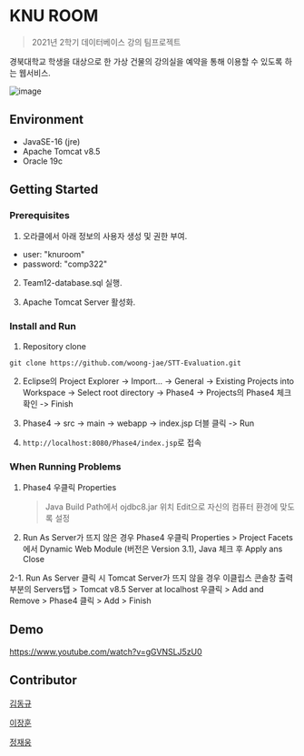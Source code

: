 # KNU ROOM

> 2021년 2학기 데이터베이스 강의 팀프로젝트

경북대학교 학생을 대상으로 한 가상 건물의 강의실을 예약을 통해 이용할 수 있도록 하는 웹서비스.

![image](https://user-images.githubusercontent.com/33220404/143905193-8a08c9c1-910f-461a-99ac-c05b95759763.png)

## Environment

- JavaSE-16 (jre)
- Apache Tomcat v8.5
- Oracle 19c

## Getting Started

### Prerequisites

1. 오라클에서 아래 정보의 사용자 생성 및 권한 부여.

- user: "knuroom"
- password: "comp322" 

2. Team12-database.sql 실행.    

3. Apache Tomcat Server 활성화.

### Install and Run 

1. Repository clone
```
git clone https://github.com/woong-jae/STT-Evaluation.git
```

2. Eclipse의 Project Explorer -> Import... -> General -> Existing Projects into Workspace -> Select root directory -> Phase4 -> Projects의 Phase4 체크 확인 -> Finish

3. Phase4 -> src -> main -> webapp -> index.jsp 더블 클릭 -> Run

4. `http://localhost:8080/Phase4/index.jsp`로 접속

### When Running Problems

1. Phase4 우클릭 Properties 
    > Java Build Path에서 ojdbc8.jar 위치 Edit으로 자신의 컴퓨터 환경에 맞도록 설정
   
2. Run As Server가 뜨지 않은 경우
   Phase4 우클릭 Properties > Project Facets에서
   Dynamic Web Module (버전은 Version 3.1), Java 체크 후 Apply ans Close
   
2-1. Run As Server 클릭 시 Tomcat Server가 뜨지 않을 경우
   이클립스 콘솔창 출력 부분의 Servers탭 
    > Tomcat v8.5 Server at localhost 우클릭
    > Add and Remove > Phase4 클릭 > Add > Finish

## Demo

https://www.youtube.com/watch?v=gGVNSLJ5zU0

## Contributor

[김동규](https://github.com/KingDonggyu)

[이장훈](https://github.com/bh2980)

[정재웅](https://github.com/woong-jae)
